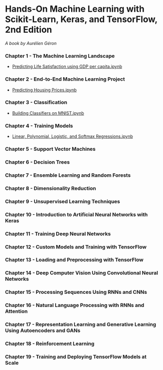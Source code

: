# Hands-On Machine Learning with Scikit-Learn, Keras, and TensorFlow, 2nd Edition
<i> A book by Aurélien Géron</i>

### Chapter 1 - The Machine Learning Landscape

- [Predicting Life Satisfaction using GDP per capita.ipynb](https://github.com/Andrew-Ng-s-number-one-fan/Hands-on-Machine-Learning-with-Scikit-Learn-Keras-and-TensorFlow/blob/master/Notebooks/C1_N1_Predicting%20Life%20Satisfaction%20using%20GDP%20per%20capita.ipynb)

### Chapter 2 - End-to-End Machine Learning Project

- [Predicting Housing Prices.ipynb](https://github.com/Andrew-Ng-s-number-one-fan/Hands-on-Machine-Learning-with-Scikit-Learn-Keras-and-TensorFlow/blob/master/Notebooks/C2_N1_Predicting%20Housing%20Price.ipynb)

### Chapter 3 - Classification

- [Building Classifiers on MNIST.ipynb](https://github.com/Andrew-Ng-s-number-one-fan/Hands-on-Machine-Learning-with-Scikit-Learn-Keras-and-TensorFlow/blob/master/Notebooks/C3_N1_Classification%20on%20MNIST.ipynb)

### Chapter 4 - Training Models

- [Linear, Polynomial, Logistic, and Softmax Regressions.ipynb]()

### Chapter 5 - Support Vector Machines

### Chapter 6 - Decision Trees

### Chapter 7 - Ensemble Learning and Random Forests

### Chapter 8 - Dimensionality Reduction

### Chapter 9 - Unsupervised Learning Techniques

### Chapter 10 - Introduction to Artificial Neural Networks with Keras

### Chapter 11 - Training Deep Neural Networks

### Chapter 12 - Custom Models and Training with TensorFlow

### Chapter 13 - Loading and Preprocessing with TensorFlow

### Chapter 14 - Deep Computer Vision Using Convolutional Neural Networks

### Chapter 15 - Processing Sequences Using RNNs and CNNs

### Chapter 16 - Natural Language Processing with RNNs and Attention

### Chapter 17 - Representation Learning and Generative Learning Using Autoencoders and GANs

### Chapter 18 - Reinforcement Learning

### Chapter 19 - Training and Deploying TensorFlow Models at Scale
